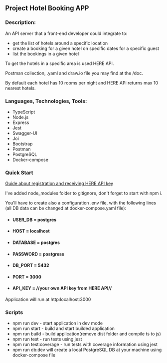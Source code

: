 ## Project Hotel Booking APP

### Description:
An API server that a front-end developer could integrate to:
 * get the list of hotels around a specific location
 * create a booking for a given hotel on specific dates for a specific guest
 * list the bookings in a given hotel

To get the hotels in a specific area is used HERE API. 

Postman collection, .yaml and draw.io file you may find at the /doc.  

By default each hotel has 10 rooms per night and HERE APi returns max 10 nearest hotels.

### Languages, Technologies, Tools:  
* TypeScript
* Node.js
* Express
* Jest
* Swagger-UI
* Joi
* Bootstrap
* Postman
* PostgreSQL
* Docker-compose

### Quick Start
[Guide about registration and receiving HERE API key](https://developer.here.com/documentation/geocoding-search-api/dev_guide/topics/quick-start.html)

I've added node_modules folder to gitignore, don't forget to start with npm i.  

You'll have to create also a configuration .env file, with the following lines 
(all DB data can be changed at docker-compose.yaml file):

* #### USER_DB = postgres
* #### HOST = localhost
* #### DATABASE = postgres
* #### PASSWORD = postgress
* #### DB_PORT = 5432
* #### PORT = 3000
* #### API_KEY = //your own API key from HERE API//

Application will run at http:localhost:3000

  ### Scripts
* npm run dev - start application in dev mode
* npm run start - build and start builded application
* npm run build - build application(remove dist folder and compile ts to js)
* npm run test - run tests using jest
* npm run test:coverage - run tests with coverage information using jest
* npm run db:dev will create a local PostgreSQL DB at your machine using docker-compose file
